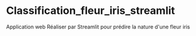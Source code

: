 # Classification_fleur_iris_streamlit


Application web Réaliser par Streamlit pour prédire la nature d'une fleur iris

